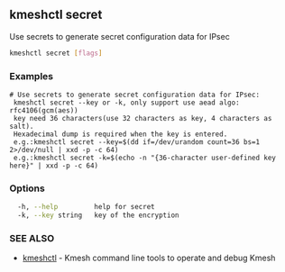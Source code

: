 ## kmeshctl secret

Use secrets to generate secret configuration data for IPsec

```bash
kmeshctl secret [flags]
```

### Examples

```text
# Use secrets to generate secret configuration data for IPsec:
 kmeshctl secret --key or -k, only support use aead algo: rfc4106(gcm(aes))
 key need 36 characters(use 32 characters as key, 4 characters as salt).
 Hexadecimal dump is required when the key is entered.
 e.g.:kmeshctl secret --key=$(dd if=/dev/urandom count=36 bs=1 2>/dev/null | xxd -p -c 64)
 e.g.:kmeshctl secret -k=$(echo -n "{36-character user-defined key here}" | xxd -p -c 64)
```

### Options

```bash
  -h, --help         help for secret
  -k, --key string   key of the encryption
```

### SEE ALSO

* [kmeshctl](kmeshctl.md)  - Kmesh command line tools to operate and debug Kmesh
